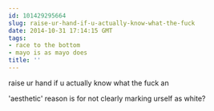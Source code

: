 ```yaml
---
id: 101429295664
slug: raise-ur-hand-if-u-actually-know-what-the-fuck
date: 2014-10-31 17:14:15 GMT
tags:
- race to the bottom
- mayo is as mayo does
title: ''
---
```

<p>raise ur hand if u actually know what the fuck an</p>

<p>'aesthetic' reason is for not clearly marking urself as white?</p>